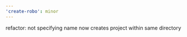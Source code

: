 ```yaml
---
'create-robo': minor
---
```


refactor: not specifying name now creates project within same directory
